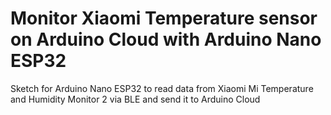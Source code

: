 # Monitor Xiaomi Temperature sensor on Arduino Cloud with Arduino Nano ESP32
Sketch for Arduino Nano ESP32 to read data from Xiaomi Mi Temperature and Humidity Monitor 2 via BLE and send it to Arduino Cloud
